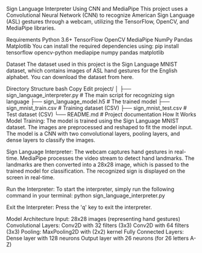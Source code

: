 Sign Language Interpreter Using CNN and MediaPipe
This project uses a Convolutional Neural Network (CNN) to recognize American Sign Language (ASL) gestures through a webcam, utilizing the TensorFlow, OpenCV, and MediaPipe libraries.

Requirements
Python 3.6+
TensorFlow
OpenCV
MediaPipe
NumPy
Pandas
Matplotlib
You can install the required dependencies using:
pip install tensorflow opencv-python mediapipe numpy pandas matplotlib

Dataset
The dataset used in this project is the Sign Language MNIST dataset, which contains images of ASL hand gestures for the English alphabet. You can download the dataset from here.

Directory Structure
bash
Copy
Edit
project/
│
├── sign_language_interpreter.py  # The main script for recognizing sign language
├── sign_language_model.h5        # The trained model
├── sign_mnist_train.csv          # Training dataset (CSV)
├── sign_mnist_test.csv           # Test dataset (CSV)
└── README.md                     # Project documentation
How It Works
Model Training:
The model is trained using the Sign Language MNIST dataset. The images are preprocessed and reshaped to fit the model input. The model is a CNN with two convolutional layers, pooling layers, and dense layers to classify the images.

Sign Language Interpreter:
The webcam captures hand gestures in real-time. MediaPipe processes the video stream to detect hand landmarks. The landmarks are then converted into a 28x28 image, which is passed to the trained model for classification. The recognized sign is displayed on the screen in real-time.

Run the Interpreter:
To start the interpreter, simply run the following command in your terminal:
python sign_language_interpreter.py

Exit the Interpreter:
Press the 'q' key to exit the interpreter.

Model Architecture
Input: 28x28 images (representing hand gestures)
Convolutional Layers:
Conv2D with 32 filters (3x3)
Conv2D with 64 filters (3x3)
Pooling: MaxPooling2D with (2x2) kernel
Fully Connected Layers:
Dense layer with 128 neurons
Output layer with 26 neurons (for 26 letters A-Z)
